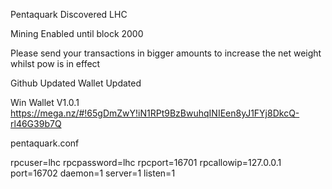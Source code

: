 Pentaquark Discovered LHC

Mining Enabled until block 2000

Please send your transactions in bigger amounts to increase the net weight whilst pow is in effect

Github Updated
Wallet Updated

Win Wallet V1.0.1 
https://mega.nz/#!65gDmZwY!iN1RPt9BzBwuhqINIEen8yJ1FYj8DkcQ-rl46G39b7Q

pentaquark.conf

rpcuser=lhc
rpcpassword=lhc
rpcport=16701
rpcallowip=127.0.0.1
port=16702
daemon=1
server=1
listen=1

